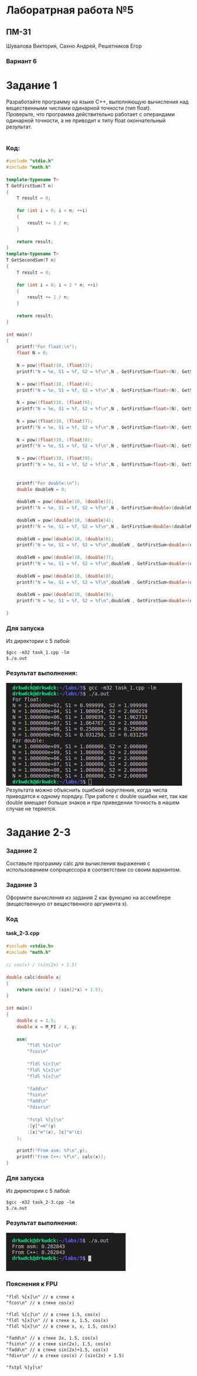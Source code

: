# Лаборатрная работа №5
## ПМ-31
Шувалова Виктория, Сахно Андрей, Решетников Егор
### Вариант 6

# Задание 1
Разработайте программу на языке C++, выполняющую вычисления
над вещественными числами одинарной точности (тип float).\
Проверьте, что программа действительно работает с операндами одинарной
точности, а не приводит к типу float окончательный результат.\
&nbsp;


### Код:
````cpp
#include "stdio.h"
#include "math.h"

template<typename T> 
T GetFirstSum(T n)
{
    T result = 0;

    for (int i = 0; i < n; ++i)
    {
        result += 1 / n;
    }

    return result;
}
template<typename T> 
T GetSecondSum(T n)
{
    T result = 0;

    for (int i = 0; i < 2 * n; ++i)
    {
        result += 1 / n;
    }

    return result;
}

int main()
{
    printf("For float:\n");
    float N = 0;

    N = pow((float)10, (float)2);
    printf("N = %e, S1 = %f, S2 = %f\n",N , GetFirstSum<float>(N), GetSecondSum<float>(N));

    N = pow((float)10, (float)4);
    printf("N = %e, S1 = %f, S2 = %f\n",N , GetFirstSum<float>(N), GetSecondSum<float>(N));

    N = pow((float)10, (float)6);
    printf("N = %e, S1 = %f, S2 = %f\n",N , GetFirstSum<float>(N), GetSecondSum<float>(N));

    N = pow((float)10, (float)7);
    printf("N = %e, S1 = %f, S2 = %f\n",N , GetFirstSum<float>(N), GetSecondSum<float>(N));

    N = pow((float)10, (float)8);
    printf("N = %e, S1 = %f, S2 = %f\n",N , GetFirstSum<float>(N), GetSecondSum<float>(N));

    N = pow((float)10, (float)9);
    printf("N = %e, S1 = %f, S2 = %f\n",N , GetFirstSum<float>(N), GetSecondSum<float>(N));
    
    
    printf("For double:\n");
    double doubleN = 0;

    doubleN = pow((double)10, (double)2);
    printf("N = %e, S1 = %f, S2 = %f\n",N , GetFirstSum<double>(doubleN), GetSecondSum<double>(doubleN));

    doubleN = pow((double)10, (double)4);
    printf("N = %e, S1 = %f, S2 = %f\n",N , GetFirstSum<double>(doubleN), GetSecondSum<double>(doubleN));

    doubleN = pow((double)10, (double)6);
    printf("N = %e, S1 = %f, S2 = %f\n",doubleN , GetFirstSum<double>(doubleN), GetSecondSum<double>(doubleN));

    doubleN = pow((double)10, (double)7);
    printf("N = %e, S1 = %f, S2 = %f\n",doubleN , GetFirstSum<double>(doubleN), GetSecondSum<double>(doubleN));

    doubleN = pow((double)10, (double)8);
    printf("N = %e, S1 = %f, S2 = %f\n",doubleN , GetFirstSum<double>(doubleN), GetSecondSum<double>(doubleN));

    doubleN = pow((double)10, (double)9);
    printf("N = %e, S1 = %f, S2 = %f\n",doubleN , GetFirstSum<double>(doubleN), GetSecondSum<double>(doubleN));

}
````
### Для запуска
Из директории с 5 лабой:
````console
$gcc -m32 task_1.cpp -lm
$./a.out 
````
### Результат выполнения:
![](Sreenshots/task_1.png)\
Результата можно объяснить ошибкой округления, когда числа приводятся к одному порядку. При работе с double ошибки нет, так как double вмещает больше знаков и при приведении точность в нашем случае не теряется.

# Задание 2-3
### Задание 2
Составьте программу calc для вычисления выражения с использованием сопроцессора в соответствии со своим вариантом.
### Задание 3
Оформите вычисления из задания 2 как функцию на ассемблере (вещественную от вещественного аргумента x).
&nbsp;

### Код
#### task_2-3.cpp
````cpp
#include <stdio.h>
#include "math.h"

// cos(x) / (sin(2x) + 1.5)

double calc(double x)
{
    return cos(x) / (sin(2*x) + 1.5);
}

int main()
{
    double c = 1.5;
    double x = M_PI / 4, y;

    asm(
        "fldl %[x]\n"
        "fcos\n"

        "fldl %[c]\n" 
        "fldl %[x]\n"
        "fldl %[x]\n"

        "fadd\n"
        "fsin\n"
        "fadd\n"
        "fdivr\n"

        "fstpl %[y]\n"
        :[y]"=m"(y)
        :[x]"m"(x), [c]"m"(c)
    );

    printf("From asm: %f\n",y);
    printf("From C++: %f\n", calc(x));
}
````
### Для запуска
Из директории с 5 лабой:
````console
$gcc -m32 task_2-3.cpp -lm 
$./a.out 
````
### Результат выполнения:
![](Sreenshots/task_2-3.png)
### Пояснения к FPU
```
"fldl %[x]\n" // в стеке x
"fcos\n" // в стеке cos(x)

"fldl %[c]\n" // в стеке 1.5, cos(x)
"fldl %[x]\n" // в стеке x, 1.5, cos(x)
"fldl %[x]\n" // в стеке x, x, 1.5, cos(x)

"fadd\n" // в стеке 2x, 1.5, cos(x)
"fsin\n" // в стеке sin(2x), 1.5, cos(x)
"fadd\n" // в стеке sin(2x)+1.5, cos(x)
"fdivr\n" // в стеке cos(x) / (sin(2x) + 1.5)

"fstpl %[y]\n"
```